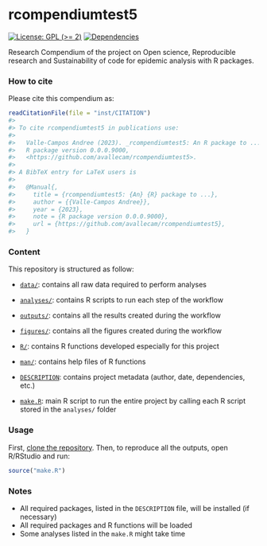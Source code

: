 
<!-- README.md is generated from README.Rmd. Please edit that file -->

# rcompendiumtest5

<!-- badges: start -->

[![License: GPL (\>=
2)](https://img.shields.io/badge/License-GPL%20%28%3E%3D%202%29-blue.svg)](https://choosealicense.com/licenses/gpl-2.0/)
[![Dependencies](https://img.shields.io/badge/dependencies-2/95-green?style=flat)](#)
<!-- badges: end -->

Research Compendium of the project on Open science, Reproducible
research and Sustainability of code for epidemic analysis with R
packages.

### How to cite

Please cite this compendium as:

``` r
readCitationFile(file = "inst/CITATION")
#> 
#> To cite rcompendiumtest5 in publications use:
#> 
#>   Valle-Campos Andree (2023). _rcompendiumtest5: An R package to ..._.
#>   R package version 0.0.0.9000,
#>   <https://github.com/avallecam/rcompendiumtest5>.
#> 
#> A BibTeX entry for LaTeX users is
#> 
#>   @Manual{,
#>     title = {rcompendiumtest5: {An} {R} package to ...},
#>     author = {{Valle-Campos Andree}},
#>     year = {2023},
#>     note = {R package version 0.0.0.9000},
#>     url = {https://github.com/avallecam/rcompendiumtest5},
#>   }
```

### Content

This repository is structured as follow:

- [`data/`](https://github.com/avallecam/rcompendiumtest5/tree/master/data):
  contains all raw data required to perform analyses

- [`analyses/`](https://github.com/avallecam/rcompendiumtest5/tree/main/analyses/):
  contains R scripts to run each step of the workflow

- [`outputs/`](https://github.com/avallecam/rcompendiumtest5/tree/main/outputs):
  contains all the results created during the workflow

- [`figures/`](https://github.com/avallecam/rcompendiumtest5/tree/main/figures):
  contains all the figures created during the workflow

- [`R/`](https://github.com/avallecam/rcompendiumtest5/tree/main/R):
  contains R functions developed especially for this project

- [`man/`](https://github.com/avallecam/rcompendiumtest5/tree/main/man):
  contains help files of R functions

- [`DESCRIPTION`](https://github.com/avallecam/rcompendiumtest5/tree/main/DESCRIPTION):
  contains project metadata (author, date, dependencies, etc.)

- [`make.R`](https://github.com/avallecam/rcompendiumtest5/tree/main/make.R):
  main R script to run the entire project by calling each R script
  stored in the `analyses/` folder

### Usage

First, [clone the
repository](https://www.epirhandbook.com/en/version-control-and-collaboration-with-git-and-github.html?q=clone#clone-from-a-github-repository).
Then, to reproduce all the outputs, open R/RStudio and run:

``` r
source("make.R")
```

### Notes

- All required packages, listed in the `DESCRIPTION` file, will be
  installed (if necessary)
- All required packages and R functions will be loaded
- Some analyses listed in the `make.R` might take time

